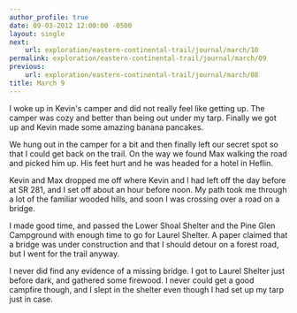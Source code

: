 ```yaml
---
author_profile: true
date: 09-03-2012 12:00:00 -0500
layout: single
next:
    url: exploration/eastern-continental-trail/journal/march/10
permalink: exploration/eastern-continental-trail/journal/march/09
previous:
    url: exploration/eastern-continental-trail/journal/march/08
title: March 9
---
```

I woke up in Kevin's camper and did not really feel like getting up. The camper was cozy and better than being out under my tarp. Finally we got up and Kevin made some amazing banana pancakes.

We hung out in the camper for a bit and then finally left our secret spot so that I could get back on the trail. On the way we found Max walking the road and picked him up. His feet hurt and he was headed for a hotel in Heflin.

Kevin and Max dropped me off where Kevin and I had left off the day before at SR 281, and I set off about an hour before noon. My path took me through a lot of the familiar wooded hills, and soon I was crossing over a road on a bridge.

I made good time, and passed the Lower Shoal Shelter and the Pine Glen Campground with enough time to go for Laurel Shelter. A paper claimed that a bridge was under construction and that I should detour on a forest road, but I went for the trail anyway.

I never did find any evidence of a missing bridge. I got to Laurel Shelter just before dark, and gathered some firewood. I never could get a good campfire though, and I slept in the shelter even though I had set up my tarp just in case.